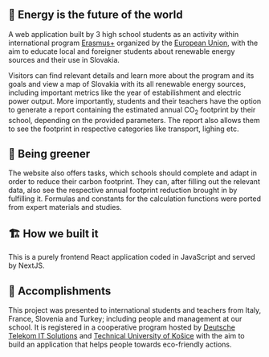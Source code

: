 ## 💨 Energy is the future of the world
A web application built by 3 high school students as an activity within international program [Erasmus+](https://erasmus-plus.ec.europa.eu/) organized by the [European Union](https://european-union.europa.eu/), with the aim to educate local and foreigner students about renewable energy sources and their use in Slovakia.

Visitors can find relevant details and learn more about the program and its goals and view a map of Slovakia with its all renewable energy sources, including important metrics like the year of estabilishment and electric power output. More importantly, students and their teachers have the option to generate a report containing the estimated annual CO<sub>2</sub> footprint by their school, depending on the provided parameters. The report also allows them to see the footprint in respective categories like transport, lighing etc.

## 🍃 Being greener
The website also offers tasks, which schools should complete and adapt in order to reduce their carbon footprint. They can, after filling out the relevant data, also see the respective annual footprint reduction brought in by fulfilling it. Formulas and constants for the calculation functions were ported from expert materials and studies.

## 🏗 How we built it
This is a purely frontend React application coded in JavaScript and served by NextJS.

## 🥇 Accomplishments
This project was presented to international students and teachers from Italy, France, Slovenia and Turkey; including people and management at our school. It is registered in a cooperative program hosted by [Deutsche Telekom IT Solutions](https://www.deutschetelekomitsolutions.sk/) and [Technical University of Košice](https://www.tuke.sk/) with the aim to build an application that helps people towards eco-friendly actions.
